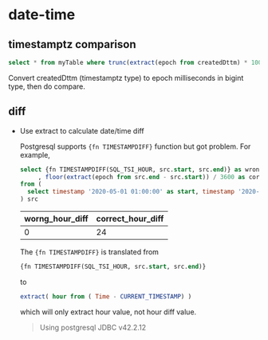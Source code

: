 # date-time

## timestamptz comparison
```sql
select * from myTable where trunc(extract(epoch from createdDttm) * 1000) = <timeMillis>
```
Convert createdDttm (timestamptz type) to epoch milliseconds in bigint type, then do compare.

## diff
* Use extract to calculate date/time diff

  Postgresql supports ```{fn TIMESTAMPDIFF}``` function but got problem.
  For example,
  ```sql
  select {fn TIMESTAMPDIFF(SQL_TSI_HOUR, src.start, src.end)} as wrong_hour_diff
       , floor(extract(epoch from src.end - src.start)) / 3600 as correct_hour_diff
  from (
    select timestamp '2020-05-01 01:00:00' as start, timestamp '2020-05-02 01:00:00' as end
  ) src
  ```
  |worng_hour_diff|correct_hour_diff|
  |---------------|-----------------|
  |0              |24               |
  The ```{fn TIMESTAMPDIFF}``` is translated
  from
  ```sql
  {fn TIMESTAMPDIFF(SQL_TSI_HOUR, src.start, src.end)}
  ```
  to
  ```sql
  extract( hour from ( Time - CURRENT_TIMESTAMP) )
  ```
  which will only extract hour value, not hour diff value.
  > Using postgresql JDBC v42.2.12


